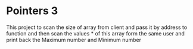 # Pointers 3
 This project to scan the size of array from client and pass it by address to function and then scan the values *    of this array form the same user and print back the Maximum number and Minimum number 
